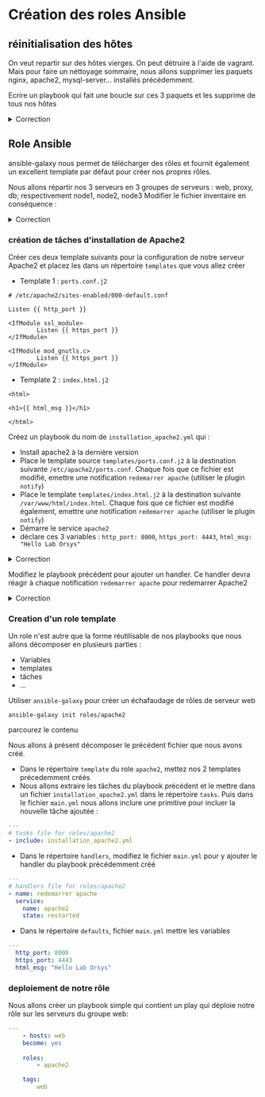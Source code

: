 # Création des roles Ansible

## réinitialisation des hôtes

On veut repartir sur des hôtes vierges. On peut détruire à l'aide de vagrant.
Mais pour faire un néttoyage sommaire, nous allons supprimer les paquets nginx, apache2, mysql-server... installés précédemment.

Ecrire un playbook qui fait une boucle sur ces 3 paquets et les supprime de tous nos hôtes

<details><summary>Correction</summary>

```yaml
---
- name: Suppression des paquets
  hosts: all
  become: yes  # Use 'become' to execute with sudo or root privileges

  vars:
    paquet_a_supprimer:
      - nginx
      - apache
      - mysql-server

  tasks:
    - name: suppression de paquets
      apt:
        name: "{{ item }}"
        state: absent
      with_items: "{{ paquet_a_supprimer }}"
```

</details>

## Role Ansible

ansible-galaxy nous permet de télécharger des rôles et fournit également un excellent template par défaut pour créer nos propres rôles.

Nous allons répartir nos 3 serveurs en 3 groupes de serveurs : web, proxy, db; respectivement node1, node2, node3
Modifier le fichier inventaire en conséquence : 

<details><summary>Correction</summary>

```yaml
[web]
node1
[proxy]
node2
[db]
node3
```

</details>


### création de tâches d'installation de Apache2

Créer ces deux template suivants pour la configuration de notre serveur Apache2 et placez les dans un répertoire `templates` que vous allez créer

* Template 1 : `ports.conf.j2`
```
# /etc/apache2/sites-enabled/000-default.conf

Listen {{ http_port }}

<IfModule ssl_module>
        Listen {{ https_port }}
</IfModule>

<IfModule mod_gnutls.c>
        Listen {{ https_port }}
</IfModule>
```

* Template 2 : `index.html.j2`

```
<html>

<h1>{{ html_msg }}</h1>

</html>
```

Créez un playbook du nom de `installation_apache2.yml` qui :

* Install apache2 à la dernière version
* Place le template source `templates/ports.conf.j2` à la destination suivante `/etc/apache2/ports.conf`. Chaque fois que ce fichier est modifié, emettre une notification `redemarrer apache` (utiliser le plugin `notify`)
* Place le template `templates/index.html.j2` à la destination suivante `/var/www/html/index.html`. Chaque fois que ce fichier est modifié également, emettre une notification `redemarrer apache` (utiliser le plugin `notify`)
* Démarre le service `apache2`
* déclare ces 3 variables : `http_port: 8000`, `https_port: 4443`, `html_msg: "Hello Lab Orsys"`

<details><summary>Correction</summary>

```yaml
- hosts: web
  become: yes

  vars:
    http_port: 8000
    https_port: 4443
    html_msg: "Hello Lab Orsys"

  tasks:
    - name: installation apache2 dernière version
      apt: name=apache2 state=latest

    - name: ecrire fichier config apache2 ports.conf
      template:
        src: templates/ports.conf.j2
        dest: /etc/apache2/ports.conf
      notify: redemarrer apache

    - name: fichier index.html basic
      template:
        src: templates/index.html.j2
        dest: /var/www/html/index.html
      notify:
      - redemarrer apache

    - name: S'assuré que Apache est démarré
      service:
        name: apache2
        state: started
```

</details>

Modifiez le playbook précédent pour ajouter un handler. Ce handler devra réagir à chaque notification `redemarrer apache` pour redemarrer Apache2

<details><summary>Correction</summary>

```yaml
- hosts: web
  become: yes

  vars:
    http_port: 8000
    https_port: 4443
    html_msg: "Hello Lab Orsys"

  tasks:
    - name: installation apache2 dernière version
      apt: name=apache2 state=latest

    - name: ecrire fichier config apache2 ports.conf
      template:
        src: templates/ports.conf.j2
        dest: /etc/apache2/ports.conf
      notify: redemarrer apache

    - name: fichier index.html basic
      template:
        src: templates/index.html.j2
        dest: /var/www/html/index.html
      notify:
      - redemarrer apache

    - name: S'assuré que Apache est démarré
      service:
        name: apache2
        state: started
    
  handlers:
    - name: redemarrer apache
      service:
        name: apache2
        state: restarted
```

</details>


### Creation d'un role template

Un role n'est autre que la forme réutilisable de nos playbooks que nous allons décomposer en plusieurs parties :
* Variables
* templates
* tâches
* ...

Utiliser `ansible-galaxy` pour créer un échafaudage de rôles de serveur web

```
ansible-galaxy init roles/apache2
```

parcourez le contenu

Nous allons à présent décomposer le précédent fichier que nous avons créé.

* Dans le répertoire `template` du role `apache2`, mettez nos 2 templates précedemment créés
* Nous allons extraire les tâches du playbook précédent et le mettre dans un fichier `installation_apache2.yml` dans le répertoire `tasks`. Puis dans le fichier `main.yml` nous allons inclure une primitive pour incluer la nouvelle tâche ajoutée : 

```yaml
---
# tasks file for roles/apache2
- include: installation_apache2.yml
```

* Dans le répertoire `handlers`, modifiez le fichier `main.yml` pour y ajouter le handler du playbook précédemment créé

```yaml
---
# handlers file for roles/apache2
- name: redemarrer apache
  service:
    name: apache2
    state: restarted
```

* Dans le répertoire `defaults`, fichier `main.yml` mettre les variables

```yaml
---
  http_port: 8000
  https_port: 4443
  html_msg: "Hello Lab Orsys"
```

### deploiement de notre rôle

Nous allons créer un playbook simple qui contient un play qui déploie notre rôle sur les serveurs du groupe web:

```yaml
---
    - hosts: web
    become: yes
    
    roles:
        - apache2

    tags:
        web
```